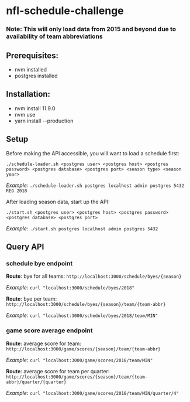 # nfl-schedule-challenge

### Note: This will only load data from 2015 and beyond due to availability of team abbreviations 

## Prerequisites:
- nvm installed
- postgres installed

## Installation:
- nvm install 11.9.0
- nvm use
- yarn install --production

## Setup
Before making the API accessible, you will want to load a schedule first:

```./schedule-loader.sh <postgres user> <postgres host> <postgres password> <postgres database> <postgres port> <season type> <season year>```

*Example*: ```./schedule-loader.sh postgres localhost admin postgres 5432 REG 2018```

After loading season data, start up the API:

```./start.sh <postgres user> <postgres host> <postgres password> <postgres database> <postgres port>```

*Example*: ```./start.sh postgres localhost admin postgres 5432```

## Query API
### schedule bye endpoint
**Route**: bye for all teams: ```http://localhost:3000/schedule/byes/{season}```

*Example*: ```curl "localhost:3000/schedule/byes/2018"```

**Route**: bye per team: ```http://localhost:3000/schedule/byes/{season}/team/{team-abbr}```

*Example*: ```curl "localhost:3000/schedule/byes/2018/team/MIN"```

### game score average endpoint
**Route**: average score for team: ```http://localhost:3000/game/scores/{season}/team/{team-abbr}```

*Example*: ```curl "localhost:3000/game/scores/2018/team/MIN"```

**Route**: average score for team per quarter: ```http://localhost:3000/game/scores/{season}/team/{team-abbr}/quarter/{quarter}```

*Example*: ```curl "localhost:3000/game/scores/2018/team/MIN/quarter/4"```